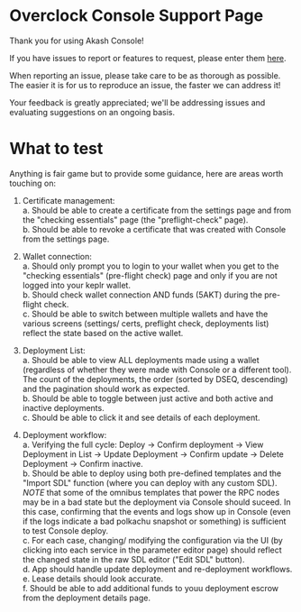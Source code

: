 # Overclock Console Support Page

Thank you for using Akash Console!

If you have issues to report or features to request,
please enter them [here](https://github.com/ovrclk/console-support/issues/new/choose).

When reporting an issue, please take care to be as thorough as possible.  The easier
it is for us to reproduce an issue, the faster we can address it!

Your feedback is greatly appreciated; we'll be addressing issues and evaluating
suggestions on an ongoing basis.


# What to test

Anything is fair game but to provide some guidance, here are areas worth touching on:

1. Certificate management: <br>
   a. Should be able to create a certificate from the settings page and from the "checking essentials" page (the "preflight-check" page).<br>
   b. Should be able to revoke a certificate that was created with Console from the settings page.<p>
2. Wallet connection: <br>
   a. Should only prompt you to login to your wallet when you get to the "checking essentials" (pre-flight check) page and only if you are not logged into your keplr wallet.<br>
   b. Should check wallet connection AND funds (5AKT) during the pre-flight check.<br>
   c. Should be able to switch between multiple wallets and have the various screens (settings/ certs, preflight check, deployments list) reflect the state based on the active wallet.<p>
3. Deployment List:<br>
   a. Should be able to view ALL deployments made using a wallet (regardless of whether they were made with Console or a different tool). The count of the deployments, the order (sorted by DSEQ, descending) and the pagination should work as expected.<br>
   b. Should be able to toggle between just active and both active and inactive deployments.<br>
   c. Should be able to click it and see details of each deployment.<p>
4. Deployment workflow:<br>
   a. Verifying the full cycle: Deploy -> Confirm deployment -> View Deployment in List -> Update Deployment -> Confirm update -> Delete Deployment -> Confirm inactive.<br>
   b. Should be able to deploy using both pre-defined templates and the "Import SDL" function (where you can deploy with any custom SDL). *NOTE* that some of the omnibus templates that power the RPC nodes may be in a bad state but the deployment via Console should suceed. In this case, confirming that the events and logs show up in Console (even if the logs indicate a bad polkachu snapshot or something) is sufficient to test Console deploy.<br>
   c. For each case, changing/ modifying the configuration via the UI (by clicking into each service in the parameter editor page) should reflect the changed state in the raw SDL editor ("Edit SDL" button).<br>
   d. App should handle update deployment and re-deployment workflows.<br>
   e. Lease details should look accurate.<br>
   f. Should be able to add additional funds to youu deployment escrow from the deployment details page.<br>
   
